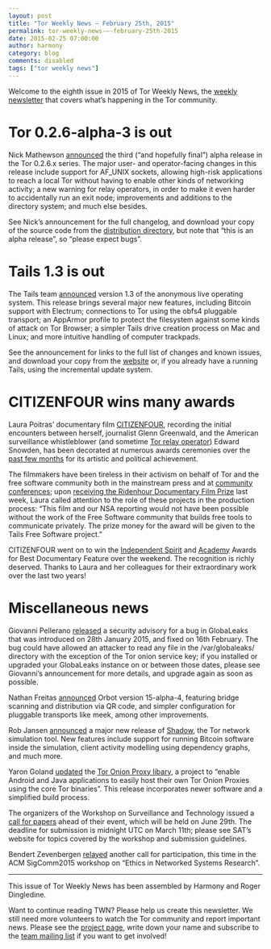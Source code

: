 ```yaml
---
layout: post
title: "Tor Weekly News — February 25th, 2015"
permalink: tor-weekly-news-—-february-25th-2015
date: 2015-02-25 07:00:00
author: harmony
category: blog
comments: disabled
tags: ["tor weekly news"]
---
```


Welcome to the eighth issue in 2015 of Tor Weekly News, the [weekly newsletter](https://lists.torproject.org/cgi-bin/mailman/listinfo/tor-news) that covers what’s happening in the Tor community.

Tor 0.2.6-alpha-3 is out
========================

Nick Mathewson [announced](https://blog.torproject.org/blog/tor-0263-alpha-released) the third (“and hopefully final”) alpha release in the Tor 0.2.6.x series. The major user- and operator-facing changes in this release include support for AF\_UNIX sockets, allowing high-risk applications to reach a local Tor without having to enable other kinds of networking activity; a new warning for relay operators, in order to make it even harder to accidentally run an exit node; improvements and additions to the directory system; and much else besides.

See Nick’s announcement for the full changelog, and download your copy of the source code from the [distribution directory](https://dist.torproject.org/), but note that “this is an alpha release”, so “please expect bugs”.

Tails 1.3 is out
================

The Tails team [announced](https://tails.boum.org/news/version_1.3/) version 1.3 of the anonymous live operating system. This release brings several major new features, including Bitcoin support with Electrum; connections to Tor using the obfs4 pluggable transport; an AppArmor profile to protect the filesystem against some kinds of attack on Tor Browser; a simpler Tails drive creation process on Mac and Linux; and more intuitive handling of computer trackpads.

See the announcement for links to the full list of changes and known issues, and download your copy from the [website](https://tails.boum.org/download/) or, if you already have a running Tails, using the incremental update system.

CITIZENFOUR wins many awards
============================

Laura Poitras’ documentary film [CITIZENFOUR](https://citizenfourfilm.com/), recording the initial encounters between herself, journalist Glenn Greenwald, and the American surveillance whistleblower (and sometime [Tor relay operator](http://www.wired.com/2014/05/snowden-cryptoparty/)) Edward Snowden, has been decorated at numerous awards ceremonies over the [past few months](https://en.wikipedia.org/wiki/Citizenfour#Awards_and_nominations) for its artistic and political achievement.

The filmmakers have been tireless in their activism on behalf of Tor and the free software community both in the mainstream press and at [community conferences](https://media.ccc.de/browse/congress/2014/31c3_-_6258_-_en_-_saal_1_-_201412282030_-_reconstructing_narratives_-_jacob_-_laura_poitras.html); upon [receiving the Ridenhour Documentary Film Prize](http://www.nationinstitute.org/blog/prizes/4376/%22citizenfour%22_will_receive_the_ridenhour_documentary_film_prize/) last week, Laura called attention to the role of these projects in the production process: “This film and our NSA reporting would not have been possible without the work of the Free Software community that builds free tools to communicate privately. The prize money for the award will be given to the Tails Free Software project.”

CITIZENFOUR went on to win the [Independent Spirit](http://www.filmindependent.org/press/press-releases/2015-film-independent-spirit-awards-winners-announced/) and [Academy](http://www.oscars.org/oscars/ceremonies/2015) Awards for Best Documentary Feature over the weekend. The recognition is richly deserved. Thanks to Laura and her colleagues for their extraordinary work over the last two years!

Miscellaneous news
==================

Giovanni Pellerano [released](https://lists.torproject.org/pipermail/tor-talk/2015-February/036969.html) a security advisory for a bug in GlobaLeaks that was introduced on 28th January 2015, and fixed on 16th February. The bug could have allowed an attacker to read any file in the /var/globaleaks/ directory with the exception of the Tor onion service key; if you installed or upgraded your GlobaLeaks instance on or between those dates, please see Giovanni’s announcement for more details, and upgrade again as soon as possible.

Nathan Freitas [announced](https://lists.mayfirst.org/pipermail/guardian-dev/2015-February/004261.html) Orbot version 15-alpha-4, featuring bridge scanning and distribution via QR code, and simpler configuration for pluggable transports like meek, among other improvements.

Rob Jansen [announced](https://lists.torproject.org/pipermail/tor-dev/2015-February/008317.html) a major new release of [Shadow](https://shadow.github.io/), the Tor network simulation tool. New features include support for running Bitcoin software inside the simulation, client activity modelling using dependency graphs, and much more.

Yaron Goland [updated](https://lists.torproject.org/pipermail/tor-talk/2015-February/036952.html) the [Tor Onion Proxy libary](https://github.com/thaliproject/Tor_Onion_Proxy_Library), a project to “enable Android and Java applications to easily host their own Tor Onion Proxies using the core Tor binaries”. This release incorporates newer software and a simplified build process.

The organizers of the Workshop on Surveillance and Technology issued a [call for papers](https://satsymposium.org/) ahead of their event, which will be held on June 29th. The deadline for submission is midnight UTC on March 11th; please see SAT’s website for topics covered by the workshop and submission guidelines.

Bendert Zevenbergen [relayed](https://lists.torproject.org/pipermail/tor-talk/2015-February/036939.html) another call for participation, this time in the ACM SigComm2015 workshop on “Ethics in Networked Systems Research”.

* * * * *

This issue of Tor Weekly News has been assembled by Harmony and Roger Dingledine.

Want to continue reading TWN? Please help us create this newsletter. We still need more volunteers to watch the Tor community and report important news. Please see the [project page](https://trac.torproject.org/projects/tor/wiki/TorWeeklyNews), write down your name and subscribe to the [team mailing list](https://lists.torproject.org/cgi-bin/mailman/listinfo/news-team) if you want to get involved!
